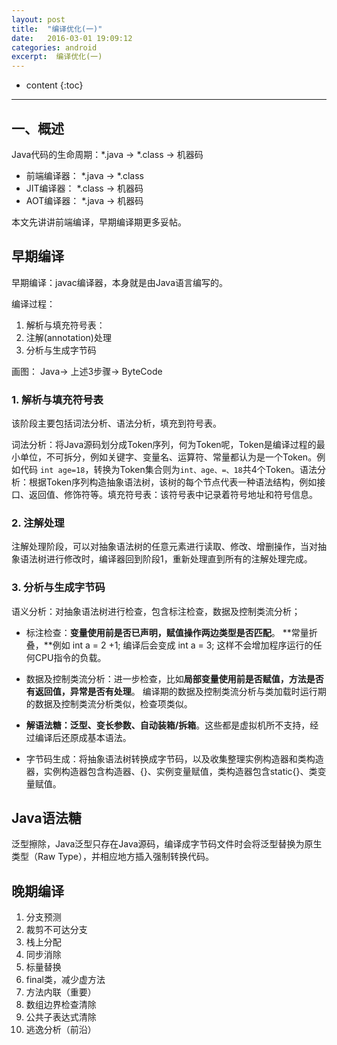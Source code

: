 ```yaml
---
layout: post
title:  "编译优化(一)"
date:   2016-03-01 19:09:12
categories: android
excerpt:  编译优化(一)
---
```


* content
{:toc}

---

## 一、概述

Java代码的生命周期：*.java  ->  *.class ->  机器码


- 前端编译器： *.java  ->  *.class
- JIT编译器： *.class ->  机器码
- AOT编译器： *.java  ->  机器码

本文先讲讲前端编译，早期编译期更多妥帖。

## 早期编译

早期编译：javac编译器，本身就是由Java语言编写的。

编译过程：

1. 解析与填充符号表： 
2. 注解(annotation)处理
3. 分析与生成字节码

画图： Java-> 上述3步骤-> ByteCode

### 1. 解析与填充符号表

该阶段主要包括词法分析、语法分析，填充到符号表。

词法分析：将Java源码划分成Token序列，何为Token呢，Token是编译过程的最小单位，不可拆分，例如关键字、变量名、运算符、常量都认为是一个Token。例如代码 `int age=18`，转换为Token集合则为`int、age、=、18`共4个Token。语法分析：根据Token序列构造抽象语法树，该树的每个节点代表一种语法结构，例如接口、返回值、修饰符等。填充符号表：该符号表中记录着符号地址和符号信息。

### 2. 注解处理

注解处理阶段，可以对抽象语法树的任意元素进行读取、修改、增删操作，当对抽象语法树进行修改时，编译器回到阶段1，重新处理直到所有的注解处理完成。

### 3. 分析与生成字节码

语义分析：对抽象语法树进行检查，包含标注检查，数据及控制类流分析；

- 标注检查：**变量使用前是否已声明，赋值操作两边类型是否匹配**。 
**常量折叠，**例如 int a = 2 +1; 编译后会变成 int a = 3; 这样不会增加程序运行的任何CPU指令的负载。

- 数据及控制类流分析：进一步检查，比如**局部变量使用前是否赋值，方法是否有返回值，异常是否有处理**。 编译期的数据及控制类流分析与类加载时运行期的数据及控制类流分析类似，检查项类似。
- **解语法糖：泛型、变长参数、自动装箱/拆箱**。这些都是虚拟机所不支持，经过编译后还原成基本语法。
- 字节码生成：将抽象语法树转换成字节码，以及收集整理实例构造器和类构造器，实例构造器包含构造器、{}、实例变量赋值，类构造器包含static{}、类变量赋值。

## Java语法糖

泛型擦除，Java泛型只存在Java源码，编译成字节码文件时会将泛型替换为原生类型（Raw Type），并相应地方插入强制转换代码。






## 晚期编译

1. 分支预测
2. 裁剪不可达分支
3. 栈上分配
4. 同步消除
5. 标量替换
6. final类，减少虚方法
7. 方法内联（重要）
8. 数组边界检查清除
9. 公共子表达式清除
3.  逃逸分析（前沿）





